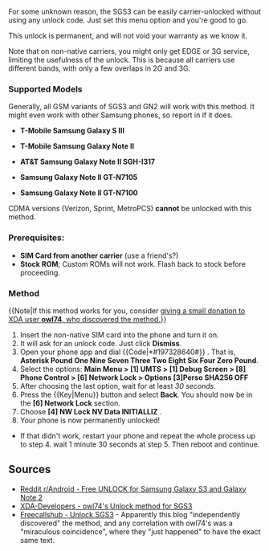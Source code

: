 For some unknown reason, the SGS3 can be easily carrier-unlocked without using any unlock code. Just set this menu option and you're good to go.

This unlock is permanent, and will not void your warranty as we know it.

Note that on non-native carriers, you might only get EDGE or 3G service, limiting the usefulness of the unlock. This is because all carriers use different bands, with only a few overlaps in 2G and 3G.

### Supported Models

Generally, all GSM variants of SGS3 and GN2 will work with this method. It might even work with other Samsung phones, so report in if it does.

* **T-Mobile Samsung Galaxy S III**

* **T-Mobile Samsung Galaxy Note II**
* **AT&T Samsung Galaxy Note II SGH-I317**
* **Samsung Galaxy Note II GT-N7105**
* **Samsung Galaxy Note II GT-N7100**

CDMA versions (Verizon, Sprint, MetroPCS) **cannot** be unlocked with this method.

### Prerequisites:

* **SIM Card from another carrier** (use a friend's?)
* **Stock ROM**; Custom ROMs will not work. Flash back to stock before proceeding.

### Method

{{Note|If this method works for you, consider [giving a small donation to XDA user **owl74**, who discovered the method.](http://forum.xda-developers.com/showpost.php?p=34661189&postcount=1)}}

1. Insert the non-native SIM card into the phone and turn it on.
2. It will ask for an unlock code. Just click **Dismiss**.
3. Open your phone app and dial {{Code|*#197328640#}} . That is, **Asterisk Pound One Nine Seven Three Two Eight Six Four Zero Pound**.
4. Select the options: **Main Menu > [1] UMTS > [1] Debug Screen > [8] Phone Control > [6] Network Lock > Options [3]Perso SHA256 OFF**
5. After choosing the last option, wait for at least *30 seconds*.
6. Press the {{Key|Menu}} button and select **Back**. You should now be in the **[6] Network Lock** section.
7. Choose **[4] NW Lock NV Data INITIALLIZ** .
8. Your phone is now permanently unlocked!
  * If that didn't work, restart your phone and repeat the whole process up to step 4. wait 1 minute 30 seconds at step 5. Then reboot and continue.

## Sources

* [Reddit r/Android - Free UNLOCK for Samsung Galaxy S3 and Galaxy Note 2](http://www.reddit.com/r/Android/comments/143rog/free_unlock_for_samsung_galaxy_s3_and_galaxy_note/)
* [XDA-Developers - owl74's Unlock method for SGS3](http://forum.xda-developers.com/showpost.php?p=34661189&postcount=1)
* [Freecallshub - Unlock SGS3](http://www.freecallshub.com/2012/12/unlock-samsung-galaxy-s3-samsung-note-2-phones-free/) - Apparently this blog "independently discovered" the method, and any correlation with owl74's was a "miraculous coincidence", where they "just happened" to have the exact same text.
